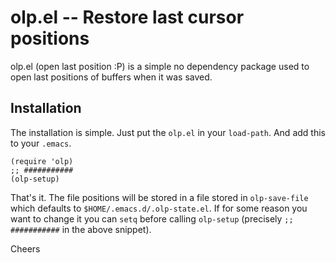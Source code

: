 # olp.el -- Restore last cursor positions

olp.el (open last position :P) is a simple no dependency package
used to open last positions of buffers when it was saved.

## Installation

The installation is simple. Just put the `olp.el` in your `load-path`.
And add this to your `.emacs`.

```elisp
(require 'olp)
;; ###########
(olp-setup)
```

That's it. The file positions will be stored in a file stored in `olp-save-file`
which defaults to `$HOME/.emacs.d/.olp-state.el`. If for some reason you want to change
it you can `setq` before calling `olp-setup` (precisely `;; ###########` in the above snippet).

Cheers
